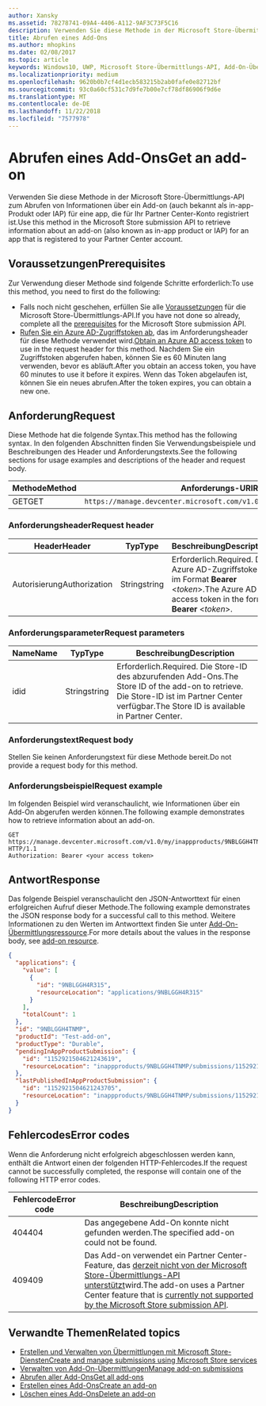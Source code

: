 ```yaml
---
author: Xansky
ms.assetid: 78278741-09A4-4406-A112-9AF3C73F5C16
description: Verwenden Sie diese Methode in der Microsoft Store-Übermittlungs-API zum Abrufen von Informationen über ein Add-on für eine app, die für Ihr Partner Center-Konto registriert ist.
title: Abrufen eines Add-Ons
ms.author: mhopkins
ms.date: 02/08/2017
ms.topic: article
keywords: Windows10, UWP, Microsoft Store-Übermittlungs-API, Add-On-Übermittlung, In-App-Produkt, IAP
ms.localizationpriority: medium
ms.openlocfilehash: 9620b0b7cf4d1ecb583215b2ab0fafe0e82712bf
ms.sourcegitcommit: 93c0a60cf531c7d9fe7b00e7cf78df86906f9d6e
ms.translationtype: MT
ms.contentlocale: de-DE
ms.lasthandoff: 11/22/2018
ms.locfileid: "7577978"
---
```

# <a name="get-an-add-on"></a><span data-ttu-id="ec9f0-104">Abrufen eines Add-Ons</span><span class="sxs-lookup"><span data-stu-id="ec9f0-104">Get an add-on</span></span>

<span data-ttu-id="ec9f0-105">Verwenden Sie diese Methode in der Microsoft Store-Übermittlungs-API zum Abrufen von Informationen über ein Add-on (auch bekannt als in-app-Produkt oder IAP) für eine app, die für Ihr Partner Center-Konto registriert ist.</span><span class="sxs-lookup"><span data-stu-id="ec9f0-105">Use this method in the Microsoft Store submission API to retrieve information about an add-on (also known as in-app product or IAP) for an app that is registered to your Partner Center account.</span></span>

## <a name="prerequisites"></a><span data-ttu-id="ec9f0-106">Voraussetzungen</span><span class="sxs-lookup"><span data-stu-id="ec9f0-106">Prerequisites</span></span>

<span data-ttu-id="ec9f0-107">Zur Verwendung dieser Methode sind folgende Schritte erforderlich:</span><span class="sxs-lookup"><span data-stu-id="ec9f0-107">To use this method, you need to first do the following:</span></span>

* <span data-ttu-id="ec9f0-108">Falls noch nicht geschehen, erfüllen Sie alle [Voraussetzungen](create-and-manage-submissions-using-windows-store-services.md#prerequisites) für die Microsoft Store-Übermittlungs-API.</span><span class="sxs-lookup"><span data-stu-id="ec9f0-108">If you have not done so already, complete all the [prerequisites](create-and-manage-submissions-using-windows-store-services.md#prerequisites) for the Microsoft Store submission API.</span></span>
* <span data-ttu-id="ec9f0-109">[Rufen Sie ein Azure AD-Zugriffstoken ab](create-and-manage-submissions-using-windows-store-services.md#obtain-an-azure-ad-access-token), das im Anforderungsheader für diese Methode verwendet wird.</span><span class="sxs-lookup"><span data-stu-id="ec9f0-109">[Obtain an Azure AD access token](create-and-manage-submissions-using-windows-store-services.md#obtain-an-azure-ad-access-token) to use in the request header for this method.</span></span> <span data-ttu-id="ec9f0-110">Nachdem Sie ein Zugriffstoken abgerufen haben, können Sie es 60 Minuten lang verwenden, bevor es abläuft.</span><span class="sxs-lookup"><span data-stu-id="ec9f0-110">After you obtain an access token, you have 60 minutes to use it before it expires.</span></span> <span data-ttu-id="ec9f0-111">Wenn das Token abgelaufen ist, können Sie ein neues abrufen.</span><span class="sxs-lookup"><span data-stu-id="ec9f0-111">After the token expires, you can obtain a new one.</span></span>

## <a name="request"></a><span data-ttu-id="ec9f0-112">Anforderung</span><span class="sxs-lookup"><span data-stu-id="ec9f0-112">Request</span></span>

<span data-ttu-id="ec9f0-113">Diese Methode hat die folgende Syntax.</span><span class="sxs-lookup"><span data-stu-id="ec9f0-113">This method has the following syntax.</span></span> <span data-ttu-id="ec9f0-114">In den folgenden Abschnitten finden Sie Verwendungsbeispiele und Beschreibungen des Header und Anforderungstexts.</span><span class="sxs-lookup"><span data-stu-id="ec9f0-114">See the following sections for usage examples and descriptions of the header and request body.</span></span>

| <span data-ttu-id="ec9f0-115">Methode</span><span class="sxs-lookup"><span data-stu-id="ec9f0-115">Method</span></span> | <span data-ttu-id="ec9f0-116">Anforderungs-URI</span><span class="sxs-lookup"><span data-stu-id="ec9f0-116">Request URI</span></span>                                                      |
|--------|------------------------------------------------------------------|
| <span data-ttu-id="ec9f0-117">GET</span><span class="sxs-lookup"><span data-stu-id="ec9f0-117">GET</span></span>    | ```https://manage.devcenter.microsoft.com/v1.0/my/inappproducts/{inAppProductId}``` |


### <a name="request-header"></a><span data-ttu-id="ec9f0-118">Anforderungsheader</span><span class="sxs-lookup"><span data-stu-id="ec9f0-118">Request header</span></span>

| <span data-ttu-id="ec9f0-119">Header</span><span class="sxs-lookup"><span data-stu-id="ec9f0-119">Header</span></span>        | <span data-ttu-id="ec9f0-120">Typ</span><span class="sxs-lookup"><span data-stu-id="ec9f0-120">Type</span></span>   | <span data-ttu-id="ec9f0-121">Beschreibung</span><span class="sxs-lookup"><span data-stu-id="ec9f0-121">Description</span></span>                                                                 |
|---------------|--------|-----------------------------------------------------------------------------|
| <span data-ttu-id="ec9f0-122">Autorisierung</span><span class="sxs-lookup"><span data-stu-id="ec9f0-122">Authorization</span></span> | <span data-ttu-id="ec9f0-123">String</span><span class="sxs-lookup"><span data-stu-id="ec9f0-123">string</span></span> | <span data-ttu-id="ec9f0-124">Erforderlich.</span><span class="sxs-lookup"><span data-stu-id="ec9f0-124">Required.</span></span> <span data-ttu-id="ec9f0-125">Das Azure AD-Zugriffstoken im Format **Bearer** &lt;*token*&gt;.</span><span class="sxs-lookup"><span data-stu-id="ec9f0-125">The Azure AD access token in the form **Bearer** &lt;*token*&gt;.</span></span> |


### <a name="request-parameters"></a><span data-ttu-id="ec9f0-126">Anforderungsparameter</span><span class="sxs-lookup"><span data-stu-id="ec9f0-126">Request parameters</span></span>

| <span data-ttu-id="ec9f0-127">Name</span><span class="sxs-lookup"><span data-stu-id="ec9f0-127">Name</span></span>        | <span data-ttu-id="ec9f0-128">Typ</span><span class="sxs-lookup"><span data-stu-id="ec9f0-128">Type</span></span>   | <span data-ttu-id="ec9f0-129">Beschreibung</span><span class="sxs-lookup"><span data-stu-id="ec9f0-129">Description</span></span>                                                                 |
|---------------|--------|-----------------------------------------------------------------------------|
| <span data-ttu-id="ec9f0-130">id</span><span class="sxs-lookup"><span data-stu-id="ec9f0-130">id</span></span> | <span data-ttu-id="ec9f0-131">String</span><span class="sxs-lookup"><span data-stu-id="ec9f0-131">string</span></span> | <span data-ttu-id="ec9f0-132">Erforderlich.</span><span class="sxs-lookup"><span data-stu-id="ec9f0-132">Required.</span></span> <span data-ttu-id="ec9f0-133">Die Store-ID des abzurufenden Add-Ons.</span><span class="sxs-lookup"><span data-stu-id="ec9f0-133">The Store ID of the add-on to retrieve.</span></span> <span data-ttu-id="ec9f0-134">Die Store-ID ist im Partner Center verfügbar.</span><span class="sxs-lookup"><span data-stu-id="ec9f0-134">The Store ID is available in Partner Center.</span></span>  |


### <a name="request-body"></a><span data-ttu-id="ec9f0-135">Anforderungstext</span><span class="sxs-lookup"><span data-stu-id="ec9f0-135">Request body</span></span>

<span data-ttu-id="ec9f0-136">Stellen Sie keinen Anforderungstext für diese Methode bereit.</span><span class="sxs-lookup"><span data-stu-id="ec9f0-136">Do not provide a request body for this method.</span></span>


### <a name="request-example"></a><span data-ttu-id="ec9f0-137">Anforderungsbeispiel</span><span class="sxs-lookup"><span data-stu-id="ec9f0-137">Request example</span></span>

<span data-ttu-id="ec9f0-138">Im folgenden Beispiel wird veranschaulicht, wie Informationen über ein Add-On abgerufen werden können.</span><span class="sxs-lookup"><span data-stu-id="ec9f0-138">The following example demonstrates how to retrieve information about an add-on.</span></span>

```
GET https://manage.devcenter.microsoft.com/v1.0/my/inappproducts/9NBLGGH4TNMP HTTP/1.1
Authorization: Bearer <your access token>
```

## <a name="response"></a><span data-ttu-id="ec9f0-139">Antwort</span><span class="sxs-lookup"><span data-stu-id="ec9f0-139">Response</span></span>

<span data-ttu-id="ec9f0-140">Das folgende Beispiel veranschaulicht den JSON-Antworttext für einen erfolgreichen Aufruf dieser Methode.</span><span class="sxs-lookup"><span data-stu-id="ec9f0-140">The following example demonstrates the JSON response body for a successful call to this method.</span></span> <span data-ttu-id="ec9f0-141">Weitere Informationen zu den Werten im Antworttext finden Sie unter [Add-On-Übermittlungsressource](manage-add-ons.md#add-on-object).</span><span class="sxs-lookup"><span data-stu-id="ec9f0-141">For more details about the values in the response body, see [add-on resource](manage-add-ons.md#add-on-object).</span></span>

```json
{
  "applications": {
    "value": [
      {
        "id": "9NBLGGH4R315",
        "resourceLocation": "applications/9NBLGGH4R315"
      }
    ],
    "totalCount": 1
  },
  "id": "9NBLGGH4TNMP",
  "productId": "Test-add-on",
  "productType": "Durable",
  "pendingInAppProductSubmission": {
    "id": "1152921504621243619",
    "resourceLocation": "inappproducts/9NBLGGH4TNMP/submissions/1152921504621243619"
  },
  "lastPublishedInAppProductSubmission": {
    "id": "1152921504621243705",
    "resourceLocation": "inappproducts/9NBLGGH4TNMP/submissions/1152921504621243705"
  }
}
```

## <a name="error-codes"></a><span data-ttu-id="ec9f0-142">Fehlercodes</span><span class="sxs-lookup"><span data-stu-id="ec9f0-142">Error codes</span></span>

<span data-ttu-id="ec9f0-143">Wenn die Anforderung nicht erfolgreich abgeschlossen werden kann, enthält die Antwort einen der folgenden HTTP-Fehlercodes.</span><span class="sxs-lookup"><span data-stu-id="ec9f0-143">If the request cannot be successfully completed, the response will contain one of the following HTTP error codes.</span></span>

| <span data-ttu-id="ec9f0-144">Fehlercode</span><span class="sxs-lookup"><span data-stu-id="ec9f0-144">Error code</span></span> |  <span data-ttu-id="ec9f0-145">Beschreibung</span><span class="sxs-lookup"><span data-stu-id="ec9f0-145">Description</span></span>   |
|--------|------------------|
| <span data-ttu-id="ec9f0-146">404</span><span class="sxs-lookup"><span data-stu-id="ec9f0-146">404</span></span>  | <span data-ttu-id="ec9f0-147">Das angegebene Add-On konnte nicht gefunden werden.</span><span class="sxs-lookup"><span data-stu-id="ec9f0-147">The specified add-on could not be found.</span></span> |
| <span data-ttu-id="ec9f0-148">409</span><span class="sxs-lookup"><span data-stu-id="ec9f0-148">409</span></span>  | <span data-ttu-id="ec9f0-149">Das Add-on verwendet ein Partner Center-Feature, das [derzeit nicht von der Microsoft Store-Übermittlungs-API unterstützt](create-and-manage-submissions-using-windows-store-services.md#not_supported)wird.</span><span class="sxs-lookup"><span data-stu-id="ec9f0-149">The add-on uses a Partner Center feature that is [currently not supported by the Microsoft Store submission API](create-and-manage-submissions-using-windows-store-services.md#not_supported).</span></span>  |


## <a name="related-topics"></a><span data-ttu-id="ec9f0-150">Verwandte Themen</span><span class="sxs-lookup"><span data-stu-id="ec9f0-150">Related topics</span></span>

* [<span data-ttu-id="ec9f0-151">Erstellen und Verwalten von Übermittlungen mit Microsoft Store-Diensten</span><span class="sxs-lookup"><span data-stu-id="ec9f0-151">Create and manage submissions using Microsoft Store services</span></span>](create-and-manage-submissions-using-windows-store-services.md)
* [<span data-ttu-id="ec9f0-152">Verwalten von Add-On-Übermittlungen</span><span class="sxs-lookup"><span data-stu-id="ec9f0-152">Manage add-on submissions</span></span>](manage-add-on-submissions.md)
* [<span data-ttu-id="ec9f0-153">Abrufen aller Add-Ons</span><span class="sxs-lookup"><span data-stu-id="ec9f0-153">Get all add-ons</span></span>](get-all-add-ons.md)
* [<span data-ttu-id="ec9f0-154">Erstellen eines Add-Ons</span><span class="sxs-lookup"><span data-stu-id="ec9f0-154">Create an add-on</span></span>](create-an-add-on.md)
* [<span data-ttu-id="ec9f0-155">Löschen eines Add-Ons</span><span class="sxs-lookup"><span data-stu-id="ec9f0-155">Delete an add-on</span></span>](delete-an-add-on.md)
